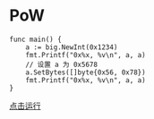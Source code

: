 # PoW

```golang
func main() {
    a := big.NewInt(0x1234)
    fmt.Printf("0x%x, %v\n", a, a)
    // 设置 a 为 0x5678
    a.SetBytes([]byte{0x56, 0x78})
    fmt.Printf("0x%x, %v\n", a, a)
}
```

[点击运行](https://play.golang.org/p/EHCDZT1zadc)
